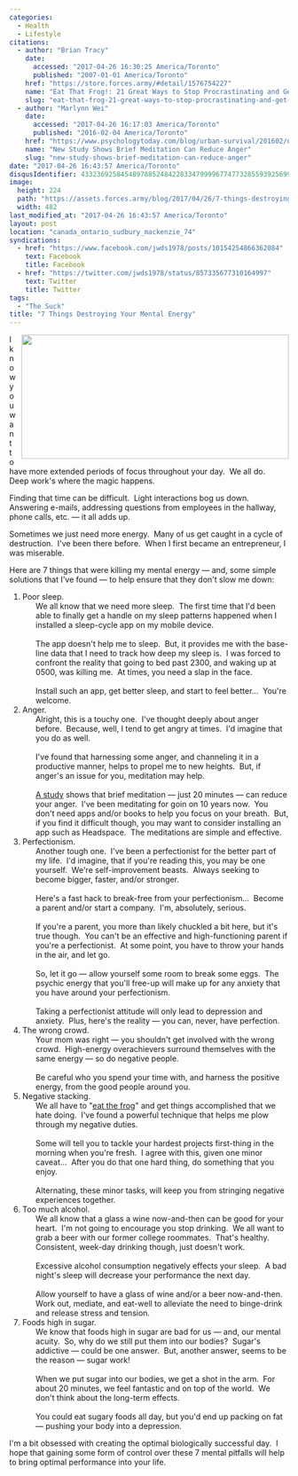 ```yaml
---
categories:
  - Health
  - Lifestyle
citations:
  - author: "Brian Tracy"
    date:
      accessed: "2017-04-26 16:30:25 America/Toronto"
      published: "2007-01-01 America/Toronto"
    href: "https://store.forces.army/#detail/1576754227"
    name: "Eat That Frog!: 21 Great Ways to Stop Procrastinating and Get More Done in Less Time"
    slug: "eat-that-frog-21-great-ways-to-stop-procrastinating-and-get-more-done-in-less-time"
  - author: "Marlynn Wei"
    date:
      accessed: "2017-04-26 16:17:03 America/Toronto"
      published: "2016-02-04 America/Toronto"
    href: "https://www.psychologytoday.com/blog/urban-survival/201602/new-study-shows-brief-meditation-can-reduce-anger"
    name: "New Study Shows Brief Meditation Can Reduce Anger"
    slug: "new-study-shows-brief-meditation-can-reduce-anger"
date: "2017-04-26 16:43:57 America/Toronto"
disqusIdentifier: 4332369258454897885248422833479999677477328559392569937459349292437632522748872634952229882568774929
image:
  height: 224
  path: "https://assets.forces.army/blog/2017/04/26/7-things-destroying-your-mental-enegery/hotlink-ok/innominate_1_482x224.png"
  width: 482
last_modified_at: "2017-04-26 16:43:57 America/Toronto"
layout: post
location: "canada_ontario_sudbury_mackenzie_74"
syndications:
  - href: "https://www.facebook.com/jwds1978/posts/10154254866362084"
    text: Facebook
    title: Facebook
  - href: "https://twitter.com/jwds1978/status/857335677310164997"
    text: Twitter
    title: Twitter
tags:
  - "The Suck"
title: "7 Things Destroying Your Mental Energy"
---
```


<img
  alt="" height="224" src="{{ site.uri.assets }}/blog/2017/04/26/7-things-destroying-your-mental-enegery/innominate_1_482x224.png"
  style="border: 0px; float: right; margin-bottom: 10px; margin-left: 10px;" width="482" />
<p>
  I know you want to have more extended periods of focus throughout your day.&nbsp; We all do.&nbsp; Deep work's where the magic happens.
</p>
<p>
  Finding that time can be difficult.&nbsp; Light interactions bog us down.&nbsp; Answering e-mails, addressing questions from employees in the hallway, phone
  calls, etc. &#8212; it all adds up.
</p>
<p>
  Sometimes we just need more energy.&nbsp; Many of us get caught in a cycle of destruction.&nbsp; I've been there before.&nbsp; When I first became an
  entrepreneur, I was miserable.
</p>
<!-- excerptBreak -->
<p>
  Here are 7 things that were killing my mental energy &#8212; and, some simple solutions that I've found &#8212; to help ensure that they don't slow me down:
  <ol style="list-style-type: decimal;">
    <li>
      Poor sleep.
      <ul style="list-style-type: none;">
        <li>
          We all know that we need more sleep.&nbsp; The first time that I'd been able to finally get a handle on my sleep patterns happened when I installed a
          sleep-cycle app on my mobile device.<br />
          &nbsp;<br />
          The app doesn't help me to sleep.&nbsp; But, it provides me with the base-line data that I need to track how deep my sleep is.&nbsp; I was forced to
          confront the reality that going to bed past 2300, and waking up at 0500, was killing me.&nbsp; At times, you need a slap in the face.<br />
          &nbsp;<br />
          Install such an app, get better sleep, and start to feel better&hellip;&nbsp; You're welcome.
        </li>
      </ul>
    </li>
    <li>
      Anger.
      <ul style="list-style-type: none;">
        <li>
          Alright, this is a touchy one.&nbsp; I've thought deeply about anger before.&nbsp; Because, well, I tend to get angry at times.&nbsp; I'd imagine that
          you do as well.<br />
          &nbsp;<br />
          I've found that harnessing some anger, and channeling it in a productive manner, helps to propel me to new heights.&nbsp; But, if anger's an issue for
          you, meditation may help.<br />
          &nbsp;<br />
          <a
            href="{{ site.url }}{{ page.url }}#cite-new-study-shows-brief-meditation-can-reduce-anger" rel="me"
            title="New Study Shows Brief Meditation Can Reduce Anger">A study</a> shows that brief meditation &#8212; just 20 minutes &#8212; can reduce your
          anger.&nbsp; I've been meditating for goin on 10 years now.&nbsp; You don't need apps and/or books to help you focus on your breath.&nbsp; But, if you
          find it difficult though, you may want to consider installing an app such as Headspace.&nbsp; The meditations are simple and effective.
        </li>
      </ul>
    </li>
    <li>
      Perfectionism.
      <ul style="list-style-type: none;">
        <li>
          Another tough one.&nbsp; I've been a perfectionist for the better part of my life.&nbsp; I'd imagine, that if you're reading this, you may be one
          yourself.&nbsp; We're self-improvement beasts.&nbsp; Always seeking to become bigger, faster, and/or stronger.<br />
          &nbsp;<br />
          Here's a fast hack to break-free from your perfectionism&hellip;&nbsp; Become a parent and/or start a company.&nbsp; I'm, absolutely, serious.<br />
          &nbsp;<br />
          If you're a parent, you more than likely chuckled a bit here, but it's true though.&nbsp; You can't be an effective and high-functioning parent if
          you're a perfectionist.&nbsp; At some point, you have to throw your hands in the air, and let go.<br />
          &nbsp;<br />
          So, let it go &#8212; allow yourself some room to break some eggs.&nbsp; The psychic energy that you'll free-up will make up for any anxiety that you
          have around your perfectionism.<br />
          &nbsp;<br />
          Taking a perfectionist attitude will only lead to depression and anxiety.&nbsp; Plus, here's the reality &#8212; you can, never, have perfection.
        </li>
      </ul>
    </li>
    <li>
      The wrong crowd.
      <ul style="list-style-type: none;">
        <li>
          Your mom was right &#8212; you shouldn't get involved with the wrong crowd.&nbsp; High-energy overachievers surround themselves with the same
          energy &#8212; so do negative people.<br />
          &nbsp;<br />
          Be careful who you spend your time with, and harness the positive energy, from the good people around you.
        </li>
      </ul>
    </li>
    <li>
      Negative stacking.
      <ul style="list-style-type: none;">
        <li>
          We all have to &quot;<a
            href="{{ site.url }}{{ page.url }}#cite-eat-that-frog-21-great-ways-to-stop-procrastinating-and-get-more-done-in-less-time" rel="me"
            title="Eat That Frog!: 21 Great Ways to Stop Procrastinating and Get More Done in Less Time">eat the frog</a>&quot; and get things accomplished that
          we hate doing.&nbsp; I've found a powerful technique that helps me plow through my negative duties.<br />
          &nbsp;<br />
          Some will tell you to tackle your hardest projects first-thing in the morning when you're fresh.&nbsp; I agree with this, given one minor
          caveat&hellip;&nbsp; After you do that one hard thing, do something that you enjoy.<br />
          &nbsp;<br />
          Alternating, these minor tasks, will keep you from stringing negative experiences together.
        </li>
      </ul>
    </li>
    <li>
      Too much alcohol.
      <ul style="list-style-type: none;">
        <li>
          We all know that a glass a wine now-and-then can be good for your heart.&nbsp; I'm not going to encourage you stop drinking.&nbsp; We all want to grab
          a beer with our former college roommates.&nbsp; That's healthy.&nbsp; Consistent, week-day drinking though, just doesn't work.<br />
          &nbsp;<br />
          Excessive alcohol consumption negatively effects your sleep.&nbsp; A bad night's sleep will decrease your performance the next day.<br />
          &nbsp;<br />
          Allow yourself to have a glass of wine and/or a beer now-and-then.&nbsp; Work out, mediate, and eat-well to alleviate the need to binge-drink and
          release stress and tension.
        </li>
      </ul>
    </li>
    <li>
      Foods high in sugar.
      <ul style="list-style-type: none;">
        <li>
          We know that foods high in sugar are bad for us &#8212; and, our mental acuity.&nbsp; So, why do we still put them into our bodies?&nbsp; Sugar's
          addictive &#8212; could be one answer.&nbsp; But, another answer, seems to be the reason &#8212; sugar work!<br />
          &nbsp;<br />
          When we put sugar into our bodies, we get a shot in the arm.&nbsp; For about 20 minutes, we feel fantastic and on top of the world.&nbsp; We don't
          think about the long-term effects.<br />
          &nbsp;<br />
          You could eat sugary foods all day, but you'd end up packing on fat &#8212; pushing your body into a depression.
        </li>
      </ul>
    </li>
  </ol>
</p>
<p>
  I'm a bit obsessed with creating the optimal biologically successful day.&nbsp; I hope that gaining some form of control over these 7 mental pitfalls will
  help to bring optimal performance into your life.
</p>